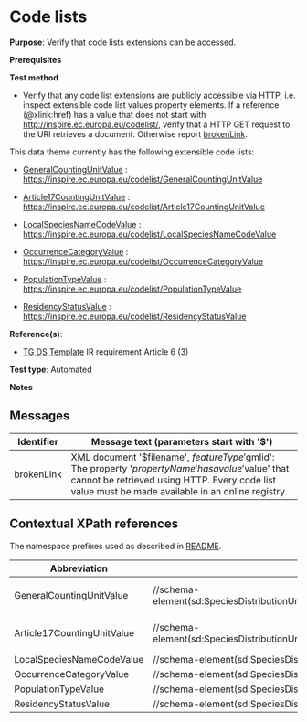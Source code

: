 # Code lists

**Purpose**: Verify that code lists extensions can be accessed.

**Prerequisites**

**Test method**

* Verify that any code list extensions are publicly accessible via HTTP, i.e. inspect extensible code list values property elements. If a reference (@xlink:href) has a value that does not start with http://inspire.ec.europa.eu/codelist/, verify that a HTTP GET request to the URI retrieves a document. Otherwise report [brokenLink](#brokenLink).

This data theme currently has the following extensible code lists:

* [GeneralCountingUnitValue](#GeneralCountingUnitValue) : https://inspire.ec.europa.eu/codelist/GeneralCountingUnitValue

* [Article17CountingUnitValue](#Article17CountingUnitValue) :  https://inspire.ec.europa.eu/codelist/Article17CountingUnitValue

* [LocalSpeciesNameCodeValue](#LocalSpeciesNameCodeValue) : https://inspire.ec.europa.eu/codelist/LocalSpeciesNameCodeValue

* [OccurrenceCategoryValue](#OccurrenceCategoryValue) : https://inspire.ec.europa.eu/codelist/OccurrenceCategoryValue

* [PopulationTypeValue](#PopulationTypeValue) : https://inspire.ec.europa.eu/codelist/PopulationTypeValue

* [ResidencyStatusValue](#ResidencyStatusValue) : https://inspire.ec.europa.eu/codelist/ResidencyStatusValue

**Reference(s)**: 

* [TG DS Template](./README.md#ref_TG_DS_tmpl) IR requirement Article 6 (3)

**Test type**: Automated

**Notes**

## Messages

Identifier  |  Message text (parameters start with '$')
---------------------------------------------------------- | -------------------------------------------------------------------------
brokenLink <a name="brokenLink"/>  |  XML document '$filename', $featureType '$gmlid': The property '$propertyName' has a value '$value' that cannot be retrieved using HTTP. Every code list value must be made available in an online registry. 

## Contextual XPath references

The namespace prefixes used as described in [README](./README.md#namespaces).

Abbreviation                                               |  XPath expression      |Multiplicity   |Voidable
---------------------------------------------------------- | -----------------------|---------------|---------------------------------
GeneralCountingUnitValue <a name ="GeneralCountingUnitValue"></a>	| //schema-element(sd:SpeciesDistributionUnit)//sd:distributionInfo/sd:DistributionInfoType/sd:populationSize/sd:PopulationSizeType/sd:countingUnit/@xlink:href | 1 (The parent is optional) | No
Article17CountingUnitValue <a name ="Article17CountingUnitValue"></a>	| //schema-element(sd:SpeciesDistributionUnit)//sd:distributionInfo/sd:DistributionInfoType/sd:populationSize/sd:PopulationSizeType/sd:countingUnit/@xlink:href | 1 (The parent is optional) | No
LocalSpeciesNameCodeValue <a name ="LocalSpeciesNameCodeValue"></a>	| //schema-element(sd:SpeciesDistributionUnit)//sd:speciesName/sd:SpeciesNameType/sd:localSpeciesId/@xlink:href | 0..1 | Yes
OccurrenceCategoryValue <a name ="OccurrenceCategoryValue"></a>	| //schema-element(sd:SpeciesDistributionUnit)//sd:distributionInfo/sd:DistributionInfoType/sd:occurrenceCategory/@xlink:href | 1 | No
PopulationTypeValue <a name ="PopulationTypeValue"></a>	| //schema-element(sd:SpeciesDistributionUnit)//sd:distributionInfo/sd:DistributionInfoType/sd:populationType/@xlink:href | 0..1 | Yes
ResidencyStatusValue <a name ="ResidencyStatusValue"></a>	| //schema-element(sd:SpeciesDistributionUnit)//sd:distributionInfo/sd:DistributionInfoType/sd:residencyStatus/@xlink:href | 0..1 | Yes

